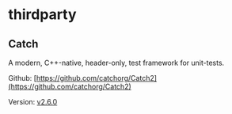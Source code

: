 # thirdparty

## Catch

A modern, C++-native, header-only, test framework for unit-tests.

Github: [https://github.com/catchorg/Catch2](https://github.com/catchorg/Catch2)

Version: [v2.6.0](https://github.com/catchorg/Catch2/releases/tag/v2.6.0)
